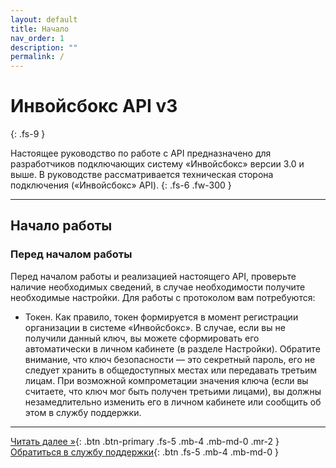 ```yaml
---
layout: default
title: Начало
nav_order: 1
description: ""
permalink: /
---
```


# Инвойсбокс API v3
{: .fs-9 }

Настоящее руководство по работе с API предназначено для разработчиков подключающих
систему «Инвойсбокс» версии 3.0 и выше. В руководстве рассматривается техническая сторона подключения
(«Инвойсбокс» API).
{: .fs-6 .fw-300 }


---

## Начало работы

### Перед началом работы

Перед началом работы и реализацией настоящего API, проверьте наличие необходимых сведений, в случае
необходимости получите необходимые настройки. Для работы с протоколом вам потребуются:

- Токен. Как правило, токен формируется в момент регистрации организации в системе «Инвойсбокс». В случае, если вы не получили данный ключ, вы можете сформировать его автоматически в личном кабинете (в разделе Настройки). Обратите внимание, что ключ безопасности — это секретный пароль, его не следует хранить в общедоступных местах или передавать третьим лицам. При возможной компрометации значения ключа (если вы считаете, что ключ мог быть получен третьими лицами), вы должны незамедлительно изменить его в личном кабинете или сообщить об этом в службу поддержки. 

---

[Читать далее &raquo;](/docs/definition){: .btn .btn-primary .fs-5 .mb-4 .mb-md-0 .mr-2 } [Обратиться в службу поддержки](https://www.invoicebox.ru/ru/contacts/feedback.html){: .btn .fs-5 .mb-4 .mb-md-0 }
